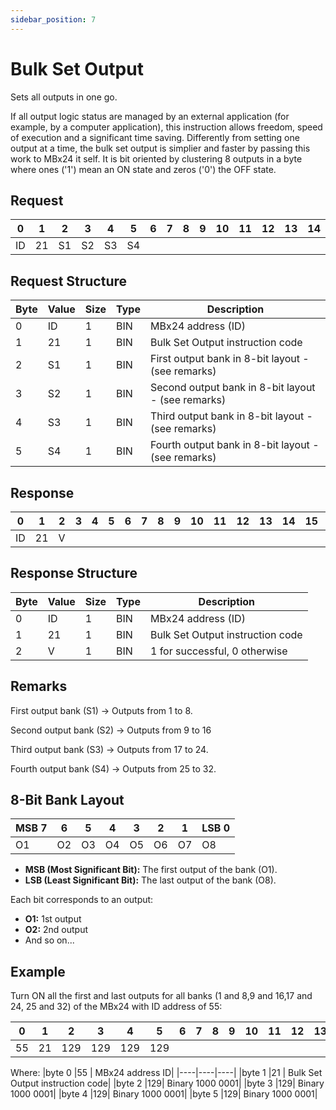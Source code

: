 ```yaml
---
sidebar_position: 7
---
```


# Bulk Set Output

Sets all outputs in one go.

If all output logic status are managed by an external application (for example, by a computer application), this
instruction allows freedom, speed of execution and a significant time saving. Differently from setting one output at a time, the bulk
set output is simplier and faster by passing this work to MBx24 it self. It is bit oriented by clustering 8 outputs in a byte where ones ('1')
mean an ON state and zeros ('0') the OFF state.

## Request

| 0  | 1  | 2  | 3  | 4  | 5  | 6  | 7  | 8  | 9  | 10 | 11 | 12 | 13 | 14 | 15 | 16 | 17 | 18 | 19 | 20 | 21 | 22 | 23 | 24 | 25 | 26 | 27 | 28 | 29 | 30 | 31 |
|----|----|----|----|----|----|----|----|----|----|----|----|----|----|----|----|----|----|----|----|----|----|----|----|----|----|----|----|----|----|----|----|
| ID | 21 | S1  | S2 | S3 | S4    |    |    |    |    |    |    |    |    |    |    |    |    |    |    |    |    |    |    |    |    |    |    |    |    |    |  |

## Request Structure

| Byte | Value | Size | Type | Description                                        |
|------|-------|------|------|----------------------------------------------------|
| 0    | ID    | 1    | BIN  | MBx24 address (ID)                                |
| 1    | 21    | 1    | BIN  | Bulk Set Output instruction code                 |
| 2    | S1    | 1    | BIN  | First output bank in 8-bit layout - (see remarks)  |
| 3    | S2    | 1    | BIN  | Second output bank in 8-bit layout - (see remarks)  |
| 4    | S3    | 1    | BIN  | Third output bank in 8-bit layout - (see remarks)  |
| 5    | S4    | 1    | BIN  | Fourth output bank in 8-bit layout - (see remarks)  |

## Response

| 0  | 1  | 2  | 3  | 4  | 5  | 6  | 7  | 8  | 9  | 10 | 11 | 12 | 13 | 14 | 15 | 16 | 17 | 18 | 19 | 20 | 21 | 22 | 23 | 24 | 25 | 26 | 27 | 28 | 29 | 30 | 31 |
|----|----|----|----|----|----|----|----|----|----|----|----|----|----|----|----|----|----|----|----|----|----|----|----|----|----|----|----|----|----|----|----|
| ID | 21 |  V |  |    |    |    |    |    |    |    |    |    |    |    |    |    |    |    |    |    |    |    |    |    |    |    |    |    |    |    |  |

## Response Structure

| Byte | Value | Size | Type | Description                                        |
|------|-------|------|------|----------------------------------------------------|
| 0    | ID    | 1    | BIN  | MBx24 address (ID)                                |
| 1    | 21    | 1    | BIN  | Bulk Set Output instruction code                 |
| 2    | V     | 1    | BIN  | 1 for successful, 0 otherwise                     |

## Remarks

First output bank (S1) -> Outputs from 1 to 8.

Second output bank (S2) -> Outputs from 9 to 16

Third output bank (S3) -> Outputs from 17 to 24.

Fourth output bank (S4) -> Outputs from 25 to 32.

## 8-Bit Bank Layout

| MSB 7 | 6 | 5 | 4 | 3 | 2 | 1 | LSB 0 |
|---|---|---|---|---|---|-----|---|
| O1 | O2 | O3 | O4 | O5 | O6 | O7 | O8 |

- **MSB (Most Significant Bit):** The first output of the bank (O1).
- **LSB (Least Significant Bit):** The last output of the bank (O8).

Each bit corresponds to an output:
- **O1:** 1st output
- **O2:** 2nd output
- And so on...

## Example

Turn ON all the first and last outputs for all banks (1 and 8,9 and 16,17 and 24, 25 and 32)
of the MBx24 with ID address of 55:

| 0  | 1  | 2  | 3  | 4  | 5  | 6  | 7  | 8  | 9  | 10 | 11 | 12 | 13 | 14 | 15 | 16 | 17 | 18 | 19 | 20 | 21 | 22 | 23 | 24 | 25 | 26 | 27 | 28 | 29 | 30 | 31 |
|----|----|----|----|----|----|----|----|----|----|----|----|----|----|----|----|----|----|----|----|----|----|----|----|----|----|----|----|----|----|----|----|
| 55 | 21 | 129 | 129 | 129 | 129 |    |    |    |    |    |    |    |    |    |    |    |    |    |    |    |    |    |    |    |    |    |    |    |    |    |  |

Where:
|byte 0 |55 | MBx24 address ID|
|----|----|----|
|byte 1 |21 | Bulk Set Output instruction code|
|byte 2 |129| Binary 1000 0001|
|byte 3 |129| Binary 1000 0001|
|byte 4 |129| Binary 1000 0001|
|byte 5 |129| Binary 1000 0001|





